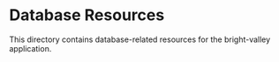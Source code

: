 # Database Resources

This directory contains database-related resources for the bright-valley application.